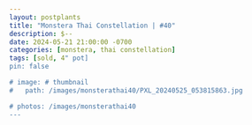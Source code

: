 ```yaml
---
layout: postplants
title: "Monstera Thai Constellation | #40"
description: $--
date: 2024-05-21 21:00:00 -0700
categories: [monstera, thai constellation]
tags: [sold, 4" pot]
pin: false

# image: # thumbnail
#   path: /images/monsterathai40/PXL_20240525_053815863.jpg

# photos: /images/monsterathai40
---
```

